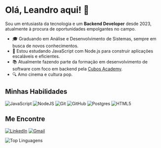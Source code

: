 # Olá, Leandro aqui! 👋

Sou um entusiasta da tecnologia e um **Backend Developer** desde 2023, atualmente à procura de oportunidades empolgantes no campo.


- 🎓 Graduando em Análise e Desenvolvimento de Sistemas, sempre em busca de novos conhecimentos.
- 🌱 Estou estudando JavaScript com Node.js para construir aplicações escaláveis e eficientes.
- 📚 Atualmente fazendo parte da formação em desenvolvimento de software com foco em backend pela [Cubos Academy](https://cubos.academy/).
- 🔍 Amo cinema e cultura pop.

## Minhas Habilidades

![JavaScript](https://img.shields.io/badge/javascript-%23323330.svg?style=for-the-badge&logo=javascript&logoColor=%23F7DF1E)
![NodeJS](https://img.shields.io/badge/node.js-6DA55F?style=for-the-badge&logo=node.js&logoColor=white)
![Git](https://img.shields.io/badge/git-%23F05033.svg?style=for-the-badge&logo=git&logoColor=white)
![GitHub](https://img.shields.io/badge/github-%23121011.svg?style=for-the-badge&logo=github&logoColor=white)
![Postgres](https://img.shields.io/badge/postgres-%23316192.svg?style=for-the-badge&logo=postgresql&logoColor=white)
![HTML5](https://img.shields.io/badge/html5-%23E34F26.svg?style=for-the-badge&logo=html5&logoColor=white)

## Me Encontre

[![LinkedIn](https://img.shields.io/badge/linkedin-%230077B5.svg?style=for-the-badge&logo=linkedin&logoColor=white)](https://www.linkedin.com/in/leandro-rodrigues-dev?lipi=urn%3Ali%3Apage%3Ad_flagship3_profile_view_base_contact_details%3Br80e6p0%2BQJ2xYWriTy9zYg%3D%3D)
[![Gmail](https://img.shields.io/badge/Gmail-D14836?style=for-the-badge&logo=gmail&logoColor=white)](mailto:leandrorodriguesdev@gmail.com)


![Top Linguagens](https://github-readme-stats.vercel.app/api/top-langs/?username=rodrigueshub&theme=onedark&custom_title=Top%20%Linguagens)

